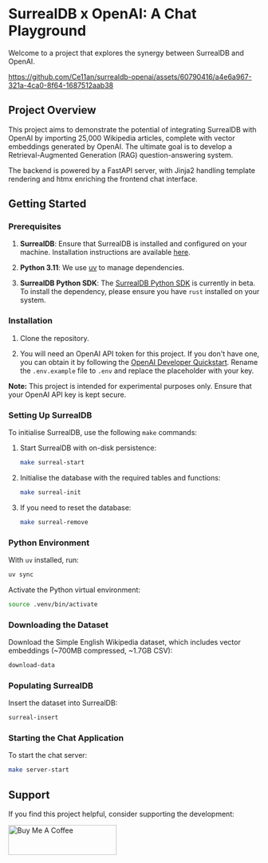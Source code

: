 # SurrealDB x OpenAI: A Chat Playground

Welcome to a project that explores the synergy between SurrealDB and OpenAI.

https://github.com/Ce11an/surrealdb-openai/assets/60790416/a4e6a967-321a-4ca0-8f64-1687512aab38

## Project Overview

This project aims to demonstrate the potential of integrating SurrealDB with OpenAI by importing 25,000 Wikipedia articles, complete with vector embeddings generated by OpenAI. The ultimate goal is to develop a Retrieval-Augmented Generation (RAG) question-answering system.

The backend is powered by a FastAPI server, with Jinja2 handling template rendering and htmx enriching the frontend chat interface.

## Getting Started

### Prerequisites

1. **SurrealDB**: Ensure that SurrealDB is installed and configured on your machine. Installation instructions are available [here](https://surrealdb.com/install).

2. **Python 3.11**: We use [uv](https://docs.astral.sh/uv/) to manage dependencies.

3. **SurrealDB Python SDK**: The [SurrealDB Python SDK](https://github.com/surrealdb/surrealdb.py/tree/main) is currently in beta. To install the dependency, please ensure you have `rust` installed on your system.

### Installation

1. Clone the repository.

2. You will need an OpenAI API token for this project. If you don't have one, you can obtain it by following the [OpenAI Developer Quickstart](https://platform.openai.com/docs/quickstart). Rename the `.env.example` file to `.env` and replace the placeholder with your key.

**Note:** This project is intended for experimental purposes only. Ensure that your OpenAI API key is kept secure.

### Setting Up SurrealDB

To initialise SurrealDB, use the following `make` commands:

1. Start SurrealDB with on-disk persistence:

   ```bash
   make surreal-start
   ```

2. Initialise the database with the required tables and functions:

   ```bash
   make surreal-init
   ```

3. If you need to reset the database:

   ```bash
   make surreal-remove
   ```

### Python Environment

With `uv` installed, run:

```bash
uv sync
```

Activate the Python virtual environment:

```bash
source .venv/bin/activate
```

### Downloading the Dataset

Download the Simple English Wikipedia dataset, which includes vector embeddings (~700MB compressed, ~1.7GB CSV):

```bash
download-data
```

### Populating SurrealDB

Insert the dataset into SurrealDB:

```bash
surreal-insert
```

### Starting the Chat Application

To start the chat server:

```bash
make server-start
```

## Support

If you find this project helpful, consider supporting the development:

<a href="https://www.buymeacoffee.com/ce11an" target="_blank"><img src="https://cdn.buymeacoffee.com/buttons/v2/default-yellow.png" alt="Buy Me A Coffee" style="height: 60px !important;width: 217px !important;" ></a>


